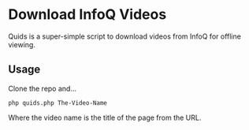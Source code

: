 # Download InfoQ Videos

Quids is a super-simple script to download videos from InfoQ for
offline viewing.

## Usage

Clone the repo and...

```
php quids.php The-Video-Name
```

Where the video name is the title of the page from the URL.

